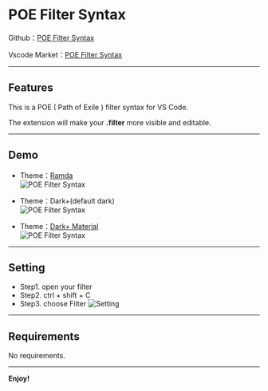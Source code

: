 # POE Filter Syntax

Github：[POE Filter Syntax](https://github.com/explooosion/PoeFilterSyntax)

Vscode Market：[POE Filter Syntax](https://github.com/explooosion/PoeFilterSyntax)

-------

## Features

This is a POE ( Path of Exile ) filter syntax for VS Code.

The extension will make your **.filter** more visible and editable.

-------

## Demo
  
+ Theme：[Ramda](https://marketplace.visualstudio.com/items?itemName=gluons.ramda-theme)  
![POE Filter Syntax](https://raw.githubusercontent.com/explooosion/PoeFilterSyntax/master/images/poe-filter-syntax-ramda.jpg)

+ Theme：Dark+(default dark)  
![POE Filter Syntax](https://raw.githubusercontent.com/explooosion/PoeFilterSyntax/master/images/poe-filter-syntax-dark.jpg)  

+ Theme：[Dark+ Material](https://marketplace.visualstudio.com/items?itemName=vangware.dark-plus-material)  
![POE Filter Syntax](https://raw.githubusercontent.com/explooosion/PoeFilterSyntax/master/images/poe-filter-syntax-dark-material.jpg)

-------

## Setting

+ Step1. open your filter
+ Step2. ctrl + shift + C
+ Step3. choose Filter
![Setting](https://raw.githubusercontent.com/explooosion/PoeFilterSyntax/master/images/setting1.jpg)

-------

## Requirements

No requirements.

-------

**Enjoy!**